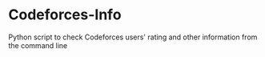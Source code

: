 # Codeforces-Info

Python script to check Codeforces users' rating and other information from the command line
